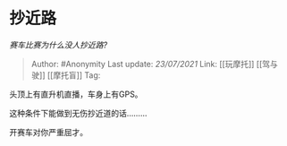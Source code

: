 # 抄近路
*赛车比赛为什么没人抄近路?*

> Author: #Anonymity
> Last update: *23/07/2021*
> Link: [[玩摩托]] [[驾与驶]] [[摩托盲]]
> Tag:

头顶上有直升机直播，车身上有GPS。

这种条件下能做到无伤抄近道的话………

开赛车对你严重屈才。
